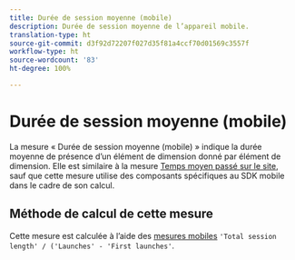 ```yaml
---
title: Durée de session moyenne (mobile)
description: Durée de session moyenne de l’appareil mobile.
translation-type: ht
source-git-commit: d3f92d72207f027d35f81a4ccf70d01569c3557f
workflow-type: ht
source-wordcount: '83'
ht-degree: 100%

---
```



# Durée de session moyenne (mobile)

La mesure « Durée de session moyenne (mobile) » indique la durée moyenne de présence d’un élément de dimension donné par élément de dimension. Elle est similaire à la mesure [Temps moyen passé sur le site](average-time-on-site.md), sauf que cette mesure utilise des composants spécifiques au SDK mobile dans le cadre de son calcul.

## Méthode de calcul de cette mesure

Cette mesure est calculée à l’aide des [mesures mobiles](https://docs.adobe.com/content/help/fr-FR/mobile-services/using/get-started-ug/mobile-metrics/metrics-reference.html) `'Total session length' / ('Launches' - 'First launches'`.

